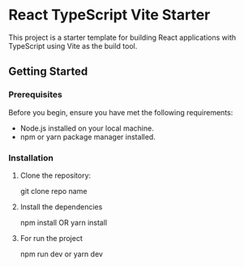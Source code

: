 # React TypeScript Vite Starter

This project is a starter template for building React applications with TypeScript using Vite as the build tool.

## Getting Started

### Prerequisites

Before you begin, ensure you have met the following requirements:

- Node.js installed on your local machine.
- npm or yarn package manager installed.

### Installation

1. Clone the repository:

   git clone repo name

2. Install the dependencies

   npm install OR yarn install

3. For run the project

   npm run dev or yarn dev
